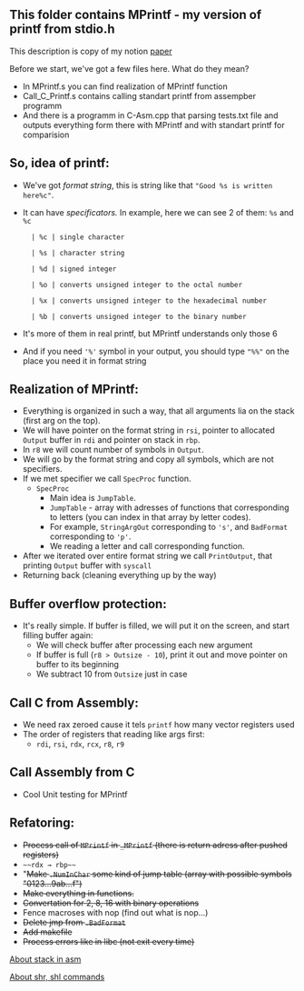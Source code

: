 ## This folder contains MPrintf - my version of printf from stdio.h

This description is copy of my notion [paper](https://www.notion.so/Printf-e87e012efd874328a32bbd6919af804c)

Before we start, we've got a few files here. What do they mean?

- In MPrintf.s you can find realization of MPrintf function
- Call_C_Printf.s contains calling standart printf from assempber programm
- And there is a programm in C-Asm.cpp that parsing tests.txt file and outputs everything form there with MPrintf and with standart printf for comparision

## So, idea of printf:

- We've got *format string*, this is string like that `"Good %s is written here%c"`.
- It can have *specificators.* In example, here we can see 2 of them: `%s` and `%c`

		| %c | single character
		
		| %s | character string

		| %d | signed integer

		| %o | converts unsigned integer to the octal number

		| %x | converts unsigned integer to the hexadecimal number

		| %b | converts unsigned integer to the binary number

- It's more of them in real printf, but MPrintf understands only those 6
- And if you need `'%'` symbol in your output, you should type `"%%"` on the place you need it in format string

## Realization of MPrintf:

- Everything is organized in such a way, that all arguments lia on the stack (first arg on the top).
- We will have pointer on the format string in `rsi`, pointer to allocated `Output` buffer in `rdi` and pointer on stack in `rbp`.
- In `r8` we will count number of symbols in `Output`.
- We will go by the format string and copy all symbols, which are not specifiers.
- If we met specifier we call `SpecProc` function.
    - `SpecProc`
        - Main idea is `JumpTable`.
        - `JumpTable` - array with adresses of functions that corresponding to letters (you can index in that array by letter codes).
        - For example, `StringArgOut` corresponding to `'s'`, and `BadFormat` corresponding to `'p'`.
        - We reading a letter and call corresponding function.
- After we iterated over entire format string we call `PrintOutput`, that printing `Output` buffer with `syscall`
- Returning back (cleaning everything up by the way)

## Buffer overflow protection:

- It's really simple. If buffer is filled, we will put it on the screen, and start filling buffer again:
    - We will check buffer after processing each new argument
    - If buffer is full (`r8 > Outsize - 10`), print it out and move pointer on buffer to its beginning
    - We subtract 10 from `Outsize` just in case

## Call C from Assembly:

- We need rax zeroed cause it tels `printf` how many vector registers used
- The order of registers that reading like args first:
    - `rdi`, `rsi`, `rdx`, `rcx`, `r8`, `r9`

## Call Assembly from C

- Cool Unit testing for MPrintf

## Refatoring:

- ~~Process call of `MPrintf` in `_MPrintf` (there is return adress after pushed registers)~~
- `~~rdx → rbp~~`
- "~~Make `.NumInChar` some kind of jump table (array with possible symbols "0123...9ab...f")~~
- ~~Make everything in functions.~~
- ~~Convertation for 2, 8, 16 with binary operations~~
- Fence macroses with nop (find out what is nop...)
- ~~Delete jmp from `.BadFormat`~~
- ~~Add makefile~~
- ~~Process errors like in libc (not exit every time)~~

[About stack in asm](https://it-black.ru/stek-v-assembler/)

[About shr, shl commands](https://programm.ws/page.php?id=134)
